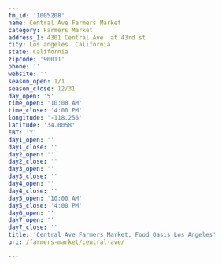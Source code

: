 ```yaml
---
fm_id: '1005208'
name: Central Ave Farmers Market
category: Farmers Market
address_1: 4301 Central Ave  at 43rd st
city: Los angeles  California
state: California
zipcode: '90011'
phone: ''
website: ''
season_open: 1/1
season_close: 12/31
day_open: '5'
time_open: '10:00 AM'
time_close: '4:00 PM'
longitude: '-118.256'
latitude: '34.0058'
EBT: 'Y'
day1_open: ''
day1_close: ''
day2_open: ''
day2_close: ''
day3_open: ''
day3_close: ''
day4_open: ''
day4_close: ''
day5_open: '10:00 AM'
day5_close: '4:00 PM'
day6_open: ''
day7_open: ''
day7_close: ''
title: 'Central Ave Farmers Market, Food Oasis Los Angeles'
uri: /farmers-market/central-ave/

---
```

